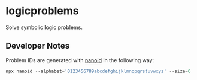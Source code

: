 # logicproblems

Solve symbolic logic problems.

## Developer Notes

Problem IDs are generated with [nanoid](https://github.com/ai/nanoid) in the following way:
```js
npx nanoid --alphabet='0123456789abcdefghijklmnopqrstuvwxyz' --size=6
```
